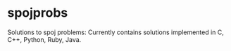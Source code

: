 # spojprobs
Solutions to spoj problems:
Currently contains solutions implemented in C, C++, Python, Ruby, Java.

